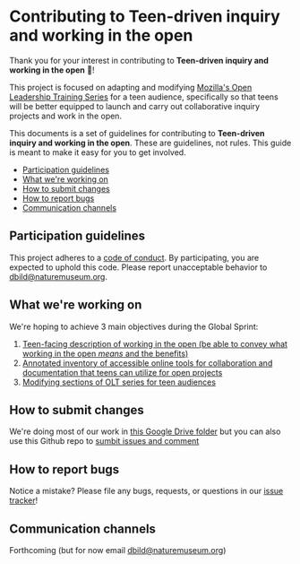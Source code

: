 # Contributing to Teen-driven inquiry and working in the open

Thank you for your interest in contributing to **Teen-driven inquiry and working in the open** :tada:! 

This project is focused on adapting and modifying [Mozilla's Open Leadership Training Series](https://mozilla.github.io/open-leadership-training-series/) for a teen audience, specifically so that teens will be better equipped to launch and carry out collaborative inquiry projects and work in the open.

This documents is a set of guidelines for contributing to **Teen-driven inquiry and working in the open**. These are guidelines, not rules. This guide is meant to make it easy for you to get involved.

* [Participation guidelines](#participation-guidelines)
* [What we're working on](#what-were-working-on)
* [How to submit changes](#how-to-submit-changes)
* [How to report bugs](#how-to-report-bugs)
* [Communication channels](#communication-channels)

## Participation guidelines

This project adheres to a [code of conduct](CODE_OF_CONDUCT.md). By participating, you are expected to uphold this code. Please report unacceptable behavior to dbild@naturemuseum.org.

## What we're working on

We're hoping to achieve 3 main objectives during the Global Sprint:

1. [Teen-facing description of working in the open (be able to convey what working in the open *means* and the benefits)](https://github.com/dbild/teen-open-leadership/issues/4) 
2. [Annotated inventory of accessible online tools for collaboration and documentation that teens can utilize for open projects](https://github.com/dbild/teen-open-leadership/issues/2)
3. [Modifying sections of OLT series for teen audiences](https://github.com/dbild/teen-open-leadership/issues/5) 


## How to submit changes

We're doing most of our work in [this Google Drive folder](https://drive.google.com/drive/folders/0B4_58xQkngljYnhfOUZ2dUludUk?usp=sharing) but you can also use this Github repo to [sumbit issues and comment](https://github.com/dbild/teen-open-leadership/issues) 

## How to report bugs

Notice a mistake? Please file any bugs, requests, or questions in our [issue tracker](https://github.com/dbild/teen-open-leadership/issues)!

## Communication channels

Forthcoming (but for now email dbild@naturemuseum.org)

